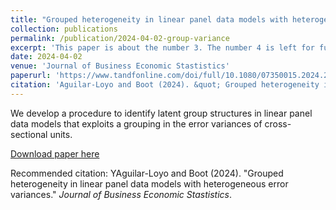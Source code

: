```yaml
---
title: "Grouped heterogeneity in linear panel data models with heterogeneous error variances"
collection: publications
permalink: /publication/2024-04-02-group-variance
excerpt: 'This paper is about the number 3. The number 4 is left for future work.'
date: 2024-04-02
venue: 'Journal of Business Economic Stastistics'
paperurl: 'https://www.tandfonline.com/doi/full/10.1080/07350015.2024.2325440'
citation: 'Aguilar-Loyo and Boot (2024). &quot; Grouped heterogeneity in linear panel data models with heterogeneous error variances. &quot; <i>Journal of Business Economic Stastistics</i>. 1(3).'
---
```

We develop a procedure to identify latent group structures in linear panel data models that exploits a grouping in the error variances of cross-sectional units.

[Download paper here](https://www.tandfonline.com/doi/full/10.1080/07350015.2024.2325440)

Recommended citation: YAguilar-Loyo and Boot (2024). "Grouped heterogeneity in linear panel data models with heterogeneous error variances." <i>Journal of Business Economic Stastistics</i>.
